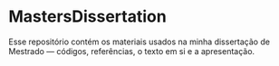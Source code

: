 # MastersDissertation

Esse repositório contém os materiais usados na minha dissertação de Mestrado — códigos, referências, o texto em si e a apresentação.
